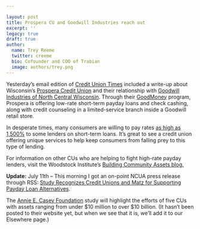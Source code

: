```yaml
---

layout: post
title: Prospera CU and Goodwill Industries reach out
excerpt: ''
legacy: true
draft: true
author:
  name: Trey Reeme
  twitter: creeme
  bio: Cofounder and COO of Trabian
  image: authors/trey.png
---
```


<p>Yesterday&#8217;s email edition of <a href='http://www.cutimes.com'>Credit Union Times</a> included a write-up about Wisconsin&#8217;s <a href='http://www.myprospera.com'>Prospera Credit Union</a> and their relationship with <a href='http://www.goodwillncw.org/'>Goodwill Industries of North Central Wisconsin</a>.  Through their <a href='http://www.goodwillncw.org/goodmoneyribbon.htm'>GoodMoney</a> program, Prospera is offering low-rate short-term payday loans and check cashing, along with credit counseling in a limited-service branch inside a Goodwill retail store.</p>
<p>In desperate times, many consumers are willing to pay rates <a href='http://woodstockinst.org/blog/?q=node/44'>as high as 1,500%</a> to some lenders on short-term loans.  It&#8217;s great to see a credit union offering unique services to help keep consumers from falling prey to this type of lending.</p>
<p>For information on other CUs who are helping to fight high-rate payday lenders, visit the Woodstock Institute&#8217;s <a href='http://woodstockinst.org/blog/'>Building Community Assets blog.</a></p>
<p><strong>Update:</strong> July 11th &#8211; This morning I got an on-point <span class='caps'><span class="caps">NCUA</span></span> press release through <span class='caps'><span class="caps">RSS</span></span>: <a href='http://www.ncua.gov/news/press_releases/2005/NR05-0709.htm'>Study Recognizes Credit Unions and Matz for Supporting Payday Loan Alternatives</a>.</p>
<p>The <a href='http://www.aecf.org'>Annie E. Casey Foundation</a> study will highlight the efforts of five CUs with assets ranging from under $10 million to over $10 billion.  (It hasn&#8217;t been posted to their website yet, but when we see that it is, we&#8217;ll add it to our Elsewhere page.)</p>
